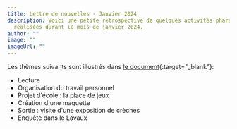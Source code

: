 ```yaml
---
title: Lettre de nouvelles - Janvier 2024
description: Voici une petite retrospective de quelques activités phares
  réalisées durant le mois de janvier 2024.
author: ""
image: ""
imageUrl: ""
---
```

L﻿es thèmes suivants sont  illustrés dans [le document](/media/blog/lettre%20nouvelle%202024%2001.pdf){:target="_blank"}:

* Lecture
* Organisation du travail personnel
* Projet d'école : la place de jeux
* Création d'une maquette
* Sortie : visite d'une exposition de crèches
* Enquête dans le Lavaux


